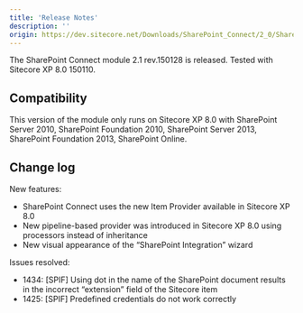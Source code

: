 ```yaml
---
title: 'Release Notes'
description: ''
origin: https://dev.sitecore.net/Downloads/SharePoint_Connect/2_0/SharePoint_Connect_2_1/Release_Notes
---
```


The SharePoint Connect module 2.1 rev.150128 is released. Tested with Sitecore XP 8.0 150110.

## Compatibility

This version of the module only runs on Sitecore XP 8.0 with SharePoint Server 2010, SharePoint Foundation 2010, SharePoint Server 2013, SharePoint Foundation 2013, SharePoint Online.

## Change log

New features:

- SharePoint Connect uses the new Item Provider available in Sitecore XP 8.0
- New pipeline-based provider was introduced in Sitecore XP 8.0 using processors instead of inheritance
- New visual appearance of the “SharePoint Integration” wizard

Issues resolved:

- 1434: [SPIF] Using dot in the name of the SharePoint document results in the incorrect “extension” field of the Sitecore item
- 1425: [SPIF] Predefined credentials do not work correctly
